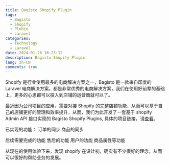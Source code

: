 ```yaml
---
title: Bagisto Shopify Plugin
tags:
  - Bagisto
  - Shopify
  - Pluhin
  - Laravel
categories:
  - Technology
  - Laravel
date: 2024-01-26 16:23:12
description: Bagisto Shopify Plugin
lang: zh-CN
comments: true
---
```


Shopify 是行业使用最多的电商解决方案之一，Bagisto 是一款来自印度的 Laravel 电商解决方案。都是非常优秀的电商解决方案，我们在使用好前辈的基础上，更多的心思都可以投入到店铺的运营商就可以了。

最近因为公司项目的应用，需要对接 Shopify 的完整店铺功能，从而可以基于自己的店铺更好的管理和效率提升，从而，我们为此开发了一套基于 shopify Admin API 接口实现的 Bagisto Shopify Plugins, 具体的项目链接，请[查看](https://github.com/xxl4/NexaMerchant/tree/main/packages/Nicelizhi/Shopify)。

已实现的功能：
订单的同步
商品的同步

后续需要完成的功能
售后的功能
用户的功能
商品属性等功能

从现在的使用体验下来，发现 shopify 在设计初，确实有不少很好的理念，从而可以很好的帮助业务的发展。